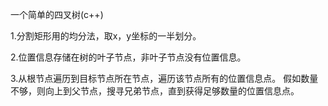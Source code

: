 一个简单的四叉树(c++)

1.分割矩形用的均分法，取x，y坐标的一半划分。

2.位置信息存储在树的叶子节点，非叶子节点没有位置信息。

3.从根节点遍历到目标节点所在节点，遍历该节点所有的位置信息点。
假如数量不够，则向上到父节点，搜寻兄弟节点，直到获得足够数量的位置信息点。

